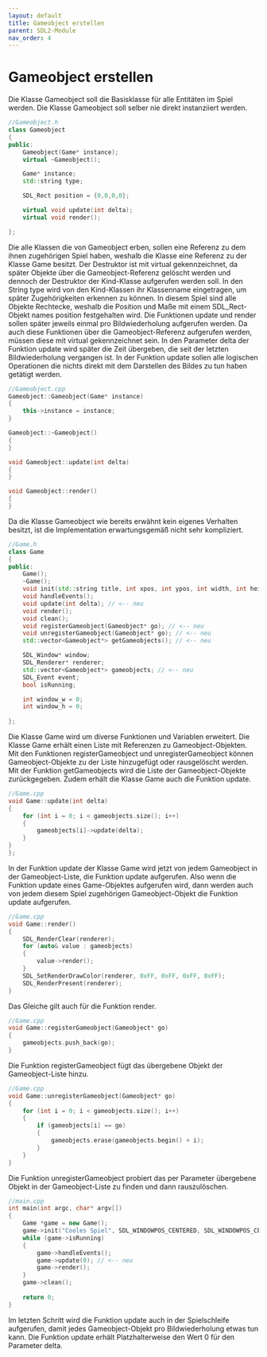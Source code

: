 ```yaml
---
layout: default
title: Gameobject erstellen
parent: SDL2-Module
nav_order: 4
---
```


# Gameobject erstellen

Die Klasse Gameobject soll die Basisklasse für alle Entitäten im Spiel werden. Die Klasse Gameobject soll selber nie direkt instanziiert werden.

```cpp
//Gameobject.h
class Gameobject
{
public:
	Gameobject(Game* instance);
	virtual ~Gameobject();

	Game* instance;
	std::string type;

	SDL_Rect position = {0,0,0,0};

	virtual void update(int delta);
	virtual void render();

};
```
Die alle Klassen die von Gameobject erben, sollen eine Referenz zu dem ihnen zugehörigen Spiel haben, weshalb die Klasse eine Referenz zu der Klasse Game besitzt.
Der Destruktor ist mit virtual gekennzeichnet, da später Objekte über die Gameobject-Referenz gelöscht werden und dennoch der Destruktor der Kind-Klasse aufgerufen werden soll.
In den String type wird von den Kind-Klassen ihr Klassenname eingetragen, um später Zugehörigkeiten erkennen zu können. In diesem Spiel sind alle Objekte Rechtecke, weshalb die Position und Maße mit
 einem SDL_Rect-Objekt names position festgehalten wird. Die Funktionen update und render sollen später jeweils einmal pro Bildwiederholung aufgerufen werden. Da auch diese Funktionen über die Gameobject-Referenz
 aufgerufen werden, müssen diese mit virtual gekennzeichnet sein. In den Parameter delta der Funktion update wird später die Zeit übergeben, die seit der letzten Bildwiederholung vergangen ist.
 In der Funktion update sollen alle logischen Operationen die nichts direkt mit dem Darstellen des Bildes zu tun haben getätigt werden. 
```cpp
//Gameobject.cpp
Gameobject::Gameobject(Game* instance)
{
	this->instance = instance;
}

Gameobject::~Gameobject()
{
}

void Gameobject::update(int delta)
{
}

void Gameobject::render()
{
}
```
Da die Klasse Gameobject wie bereits erwähnt kein eigenes Verhalten besitzt, ist die Implementation erwartungsgemäß nicht sehr kompliziert.

```cpp
//Game.h
class Game
{
public:
	Game();
	~Game();
	void init(std::string title, int xpos, int ypos, int width, int height, int flags);
	void handleEvents();
	void update(int delta); // <-- neu
	void render();
	void clean();
	void registerGameobject(Gameobject* go); // <-- neu
	void unregisterGameobject(Gameobject* go); // <-- neu
	std::vector<Gameobject*> getGameobjects(); // <-- neu

	SDL_Window* window;
	SDL_Renderer* renderer;
	std::vector<Gameobject*> gameobjects; // <-- neu
	SDL_Event event;
	bool isRunning;

	int window_w = 0;
	int window_h = 0;
	
};
```
Die Klasse Game wird um diverse Funktionen und Variablen erweitert. Die Klasse Game erhält einen Liste mit Referenzen zu Gameobject-Objekten. 
Mit den Funktionen registerGameobject und unregisterGameobject können Gameobject-Objekte zu der Liste hinzugefügt oder rausgelöscht werden.
Mit der Funktion getGameobjects wird die Liste der Gameobject-Objekte zurückgegeben. 
Zudem erhält die Klasse Game auch die Funktion update.  

```cpp
//Game.cpp
void Game::update(int delta)
{
	for (int i = 0; i < gameobjects.size(); i++)
	{
		gameobjects[i]->update(delta);
	}
}	
};
```
In der Funktion update der Klasse Game wird jetzt von jedem Gameobject in der Gameobject-Liste, die Funktion update aufgerufen.
Also wenn die Funktion update eines Game-Objektes aufgerufen wird, dann werden auch von jedem diesem Spiel zugehörigen Gameobject-Objekt die Funktion update aufgerufen.

```cpp
//Game.cpp
void Game::render()
{
	SDL_RenderClear(renderer);
	for (auto& value : gameobjects)
	{
		value->render();
	}
	SDL_SetRenderDrawColor(renderer, 0xFF, 0xFF, 0xFF, 0xFF);
	SDL_RenderPresent(renderer);
}
```
Das Gleiche gilt auch für die Funktion render.

```cpp
//Game.cpp
void Game::registerGameobject(Gameobject* go)
{
	gameobjects.push_back(go);
}
```
Die Funktion registerGameobject fügt das übergebene Objekt der Gameobject-Liste hinzu.

```cpp
//Game.cpp
void Game::unregisterGameobject(Gameobject* go)
{
	for (int i = 0; i < gameobjects.size(); i++)
	{
		if (gameobjects[i] == go)
		{
			gameobjects.erase(gameobjects.begin() + i);
		}
	}
}
```
Die Funktion unregisterGameobject probiert das per Parameter übergebene Objekt in der Gameobject-Liste zu finden und dann rauszulöschen. 

```cpp
//main.cpp
int main(int argc, char* argv[])
{
	Game *game = new Game();
	game->init("Cooles Spiel", SDL_WINDOWPOS_CENTERED, SDL_WINDOWPOS_CENTERED, 1920, 1080, SDL_WINDOW_SHOWN);
	while (game->isRunning)
	{
		game->handleEvents();
		game->update(0); // <-- neu
		game->render();
	}
	game->clean();
	
	return 0;
}
```
Im letzten Schritt wird die Funktion update auch in der Spielschleife aufgerufen, damit jedes Gameobject-Objekt pro Bildwiederholung etwas tun kann.
Die Funktion update erhält Platzhalterweise den Wert 0 für den Parameter delta.
